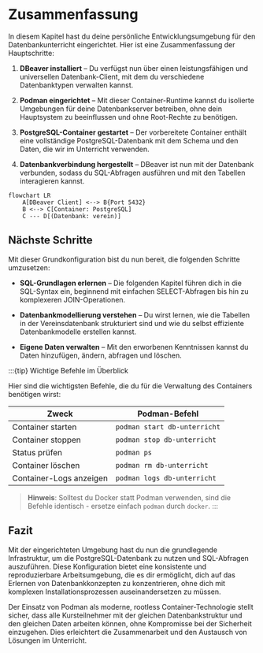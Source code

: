 # Zusammenfassung

In diesem Kapitel hast du deine persönliche Entwicklungsumgebung für den Datenbankunterricht eingerichtet. Hier ist eine Zusammenfassung der Hauptschritte:

1. **DBeaver installiert** – Du verfügst nun über einen leistungsfähigen und universellen Datenbank-Client, mit dem du verschiedene Datenbanktypen verwalten kannst.

2. **Podman eingerichtet** – Mit dieser Container-Runtime kannst du isolierte Umgebungen für deine Datenbankserver betreiben, ohne dein Hauptsystem zu beeinflussen und ohne Root-Rechte zu benötigen.

3. **PostgreSQL-Container gestartet** – Der vorbereitete Container enthält eine vollständige PostgreSQL-Datenbank mit dem Schema und den Daten, die wir im Unterricht verwenden.

4. **Datenbankverbindung hergestellt** – DBeaver ist nun mit der Datenbank verbunden, sodass du SQL-Abfragen ausführen und mit den Tabellen interagieren kannst.

```{mermaid}
flowchart LR
    A[DBeaver Client] <--> B{Port 5432}
    B <--> C[Container: PostgreSQL]
    C --- D[(Datenbank: verein)]
```

## Nächste Schritte

Mit dieser Grundkonfiguration bist du nun bereit, die folgenden Schritte umzusetzen:

- **SQL-Grundlagen erlernen** – Die folgenden Kapitel führen dich in die SQL-Syntax ein, beginnend mit einfachen SELECT-Abfragen bis hin zu komplexeren JOIN-Operationen.

- **Datenbankmodellierung verstehen** – Du wirst lernen, wie die Tabellen in der Vereinsdatenbank strukturiert sind und wie du selbst effiziente Datenbankmodelle erstellen kannst.

- **Eigene Daten verwalten** – Mit den erworbenen Kenntnissen kannst du Daten hinzufügen, ändern, abfragen und löschen.

:::{tip} Wichtige Befehle im Überblick

Hier sind die wichtigsten Befehle, die du für die Verwaltung des Containers benötigen wirst:

| Zweck | Podman-Befehl |
|-------|--------------|
| Container starten | `podman start db-unterricht` |
| Container stoppen | `podman stop db-unterricht` |
| Status prüfen | `podman ps` |
| Container löschen | `podman rm db-unterricht` |
| Container-Logs anzeigen | `podman logs db-unterricht` |

> **Hinweis**: Solltest du Docker statt Podman verwenden, sind die Befehle identisch - ersetze einfach `podman` durch `docker`.
:::

## Fazit

Mit der eingerichteten Umgebung hast du nun die grundlegende Infrastruktur, um die PostgreSQL-Datenbank zu nutzen und SQL-Abfragen auszuführen. Diese Konfiguration bietet eine konsistente und reproduzierbare Arbeitsumgebung, die es dir ermöglicht, dich auf das Erlernen von Datenbankkonzepten zu konzentrieren, ohne dich mit komplexen Installationsprozessen auseinandersetzen zu müssen.

Der Einsatz von Podman als moderne, rootless Container-Technologie stellt sicher, dass alle Kursteilnehmer mit der gleichen Datenbankstruktur und den gleichen Daten arbeiten können, ohne Kompromisse bei der Sicherheit einzugehen. Dies erleichtert die Zusammenarbeit und den Austausch von Lösungen im Unterricht.
